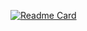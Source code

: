 [![Readme Card](https://github-readme-stats.vercel.app/api/pin/?username=ianstormtaylor&repo=slate&theme=ayu-mirage)](https://github.com/ianstormtaylor/slate)
